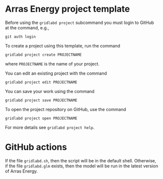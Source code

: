 # Arras Energy project template

Before using the `gridlabd project` subcommand you must login to GitHub at the command, e.g.,

    git auth login

To create a project using this template, run the command

    gridlabd project create PROJECTNAME

where `PROJECTNAME` is the name of your project.

You can edit an existing project with the command

    gridlabd project edit PROJECTNAME

You can save your work using the command

    gridlabd project save PROJECTNAME

To open the project repository on GitHub, use the command

    gridlabd project open PROJECTNAME

For more details see `gridlabd project help`.

# GitHub actions

If the file `gridlabd.sh`, then the script will be in the default shell. Otherwise, if the file `gridlabd.glm` exists, then the model will be run in the latest version of Arras Energy.
